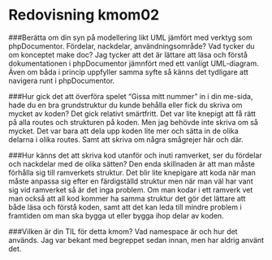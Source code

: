 ---
---
Redovisning kmom02
=========================

###Berätta om din syn på modellering likt UML jämfört med verktyg som phpDocumentor. Fördelar, nackdelar, användningsområde? Vad tycker du om konceptet make doc?
Jag tycker att det är lättare att läsa och förstå dokumentationen i phpDocumentor jämnfört med ett vanligt UML-diagram. Även om båda i princip uppfyller samma syfte 
så känns det tydligare att navigera runt i phpDocumentor.

###Hur gick det att överföra spelet “Gissa mitt nummer” in i din me-sida, hade du en bra grundstruktur du kunde behålla eller fick du skriva om mycket av koden?
Det gick relativt smärtfritt. Det var lite knepigt att få rätt på alla routes och strukturen på koden. Men jag behövde inte skriva om så mycket. Det var bara att dela upp 
koden lite mer och sätta in de olika delarna i olika routes. Samt att skriva om några smågrejer här och där.

###Hur känns det att skriva kod utanför och inuti ramverket, ser du fördelar och nackdelar med de olika sätten?
Den enda skillnaden är att man måste förhålla sig till ramverkets struktur. Det blir lite knepigare att koda när man måste anpassa sig efter en färdigställd struktur
men när man väl har vant sig vid ramverket så är det inga problem. Om man kodar i ett ramverk vet man också att all kod kommer ha samma struktur det gör det lättare 
att både läsa och förstå koden, samt att det kan leda till mindre problem i framtiden om man ska bygga ut eller bygga ihop delar av koden.

###Vilken är din TIL för detta kmom?
Vad namespace är och hur det används. Jag var bekant med begreppet sedan innan, men har aldrig använt det.